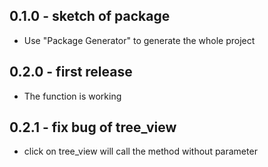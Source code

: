 ## 0.1.0 - sketch of package
* Use "Package Generator" to generate the whole project

## 0.2.0 - first release
* The function is working

## 0.2.1 - fix bug of tree_view
* click on tree_view will call the method without parameter
